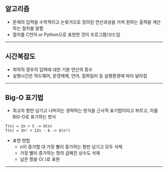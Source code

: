 ## 알고리즘

- 문제의 입력을 수학적이고 논맂거으로 정의된 연산과성을 거쳐 원하는 출력을 계산하는 절차를 말함
- 절차를 C언어 or Python으로 표현한 것이 프로그램/코드임

---

## 시간복잡도

- 최악의 경우의 입력에 대한 기본 연산의 횟수
- 실행시간은 하드웨어, 운영체제, 언어, 컴파일러 등 실행환경에 따라 달라짐

---

## Big-O 표기법

- 최고차 항만 남기고 나머지는 생략하는 방식을 근사적 표기법이라고 부르고, 이를 BiG-O로 표기하는 방식

~~~
T(n) = 2n + 5 -> O(n)
T(n) = 3n² + 12n - 6 -> O(n²)
~~~

- 표현 방법
  - n이 증가할 대 가장 빨리 증가하는 항만 남기고 모두 삭제
  - 가장 빨리 증가하는 항의 곱해진 상수도 삭제
  - 남은 항을 O( )로 표현

---

